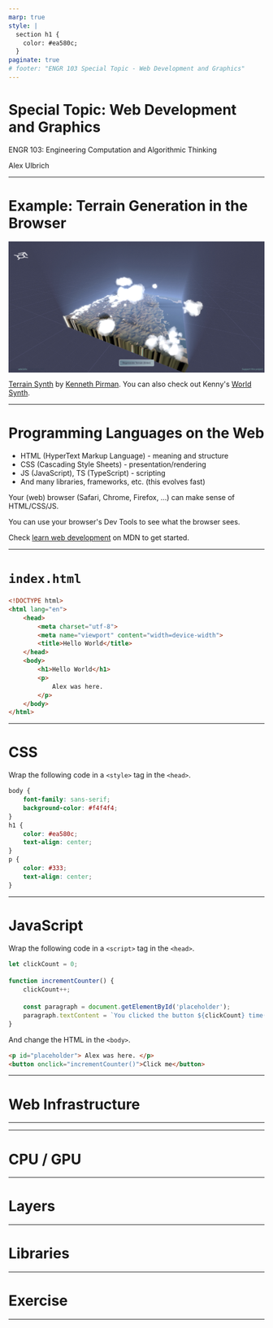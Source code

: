 ```yaml
---
marp: true
style: |
  section h1 {
    color: #ea580c;
  }
paginate: true
# footer: "ENGR 103 Special Topic - Web Development and Graphics"
---
```


<style>
    /* Adds total number of pages to footer */
    /* section::after {
        content: attr(data-marpit-pagination) ' / ' attr(data-marpit-pagination-total);
    } */
    img {
        display: block;
        margin: 0 auto;
    }

    section.reference p {
        font-size: 0.8rem;
        text-align: center;
    }
</style>

<!-- _paginate: false -->

# Special Topic: Web Development and Graphics

ENGR 103: Engineering Computation and Algorithmic Thinking

Alex Ulbrich

---
<!-- _class: reference -->

# Example: Terrain Generation in the Browser

![width:800px](terrain-synth.jpeg)
<p><a href="https://terrain-synth.kenny.wtf/">Terrain Synth</a> by <a href="https://github.com/kenjinp">Kenneth Pirman</a>. You can also check out Kenny's <a href="https://world-synth.kenny.wtf/">World Synth</a>.</p>

---

# Programming Languages on the Web

- HTML (HyperText Markup Language) - meaning and structure
- CSS (Cascading Style Sheets) - presentation/rendering
- JS (JavaScript), TS (TypeScript) - scripting
- And many libraries, frameworks, etc. (this evolves fast)

Your (web) browser (Safari, Chrome, Firefox, ...) can make sense of HTML/CSS/JS.

You can use your browser's Dev Tools to see what the browser sees.

Check [learn web development](https://developer.mozilla.org/en-US/docs/Learn_web_development) on MDN to get started.

---

# `index.html`

```html
<!DOCTYPE html>
<html lang="en">
    <head>
        <meta charset="utf-8">
        <meta name="viewport" content="width=device-width">
        <title>Hello World</title>
    </head>
    <body> 
        <h1>Hello World</h1>
        <p> 
            Alex was here.
        </p>
    </body>
</html>
```
<!-- DOCTYPE is preamble, lang and charset are attributes, head is container for non-visible things, body is container for all user visible things, meta is for metadata elements that cannot be represented by other tags like style, title, script, or link -->

---

# CSS

Wrap the following code in a `<style>` tag in the `<head>`.

```css
body {
    font-family: sans-serif;
    background-color: #f4f4f4;
}
h1 {
    color: #ea580c;
    text-align: center;
}
p {
    color: #333;
    text-align: center;
}
```

---

# JavaScript

Wrap the following code in a `<script>` tag in the `<head>`.

```js
let clickCount = 0;
            
function incrementCounter() {
    clickCount++;
    
    const paragraph = document.getElementById('placeholder');
    paragraph.textContent = `You clicked the button ${clickCount} time(s)`;
}
```

And change the HTML in the `<body>`.

```html
<p id="placeholder"> Alex was here. </p>
<button onclick="incrementCounter()">Click me</button>
```

---

# Web Infrastructure

---

---

# CPU / GPU

---

# Layers

---

# Libraries

--- 

# Exercise

---

